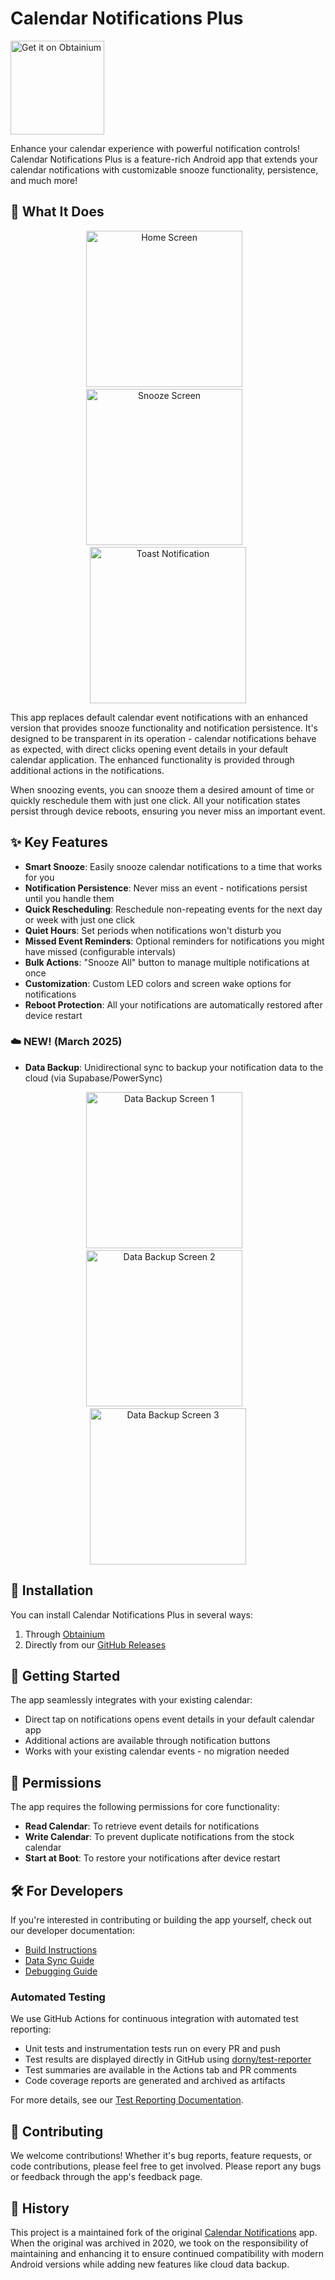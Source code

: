 # Calendar Notifications Plus

[<img src="https://raw.githubusercontent.com/ImranR98/Obtainium/refs/heads/main/assets/graphics/badge_obtainium.png" alt="Get it on Obtainium" width="150"/>](https://github.com/ImranR98/Obtainium)


Enhance your calendar experience with powerful notification controls! Calendar Notifications Plus is a feature-rich Android app that extends your calendar notifications with customizable snooze functionality, persistence, and much more!

## 📱 What It Does

<p align="center">
  <img src="https://github.com/user-attachments/assets/fcadacbb-1309-4d92-92e4-721497f8968e" width="250" alt="Home Screen"/>&nbsp;&nbsp;&nbsp;
  <img src="https://github.com/user-attachments/assets/433f1ce4-99d9-4041-99f5-c7f06be0678e" width="250" alt="Snooze Screen"/>&nbsp;&nbsp;&nbsp;
  <img src="https://github.com/user-attachments/assets/96c1dfa9-b65b-46d3-a13d-a020041ae090" width="250" alt="Toast Notification"/>
</p>

This app replaces default calendar event notifications with an enhanced version that provides snooze functionality and notification persistence. It's designed to be transparent in its operation - calendar notifications behave as expected, with direct clicks opening event details in your default calendar application. The enhanced functionality is provided through additional actions in the notifications.

When snoozing events, you can snooze them a desired amount of time or quickly reschedule them with just one click. All your notification states persist through device reboots, ensuring you never miss an important event.

## ✨ Key Features

- **Smart Snooze**: Easily snooze calendar notifications to a time that works for you
- **Notification Persistence**: Never miss an event - notifications persist until you handle them
- **Quick Rescheduling**: Reschedule non-repeating events for the next day or week with just one click
- **Quiet Hours**: Set periods when notifications won't disturb you
- **Missed Event Reminders**: Optional reminders for notifications you might have missed (configurable intervals)
- **Bulk Actions**: "Snooze All" button to manage multiple notifications at once
- **Customization**: Custom LED colors and screen wake options for notifications
- **Reboot Protection**: All your notifications are automatically restored after device restart

### ☁️ NEW! (March 2025)
- **Data Backup**: Unidirectional sync to backup your notification data to the cloud (via Supabase/PowerSync)


<p align="center">
  <img src="https://github.com/user-attachments/assets/c161e971-d29c-49e3-a35e-377ee9597126" width="250" alt="Data Backup Screen 1"/>&nbsp;&nbsp;&nbsp;
  <img src="https://github.com/user-attachments/assets/24417dc9-6e84-4fea-8399-12d8bb422f2f" width="250" alt="Data Backup Screen 2"/>&nbsp;&nbsp;&nbsp;
  <img src="https://github.com/user-attachments/assets/9fffc46c-4590-464f-be48-6bb02784e467" width="250" alt="Data Backup Screen 3"/>
</p>

## 📱 Installation

You can install Calendar Notifications Plus in several ways:
1. Through [Obtainium](https://github.com/ImranR98/Obtainium)
2. Directly from our [GitHub Releases](https://github.com/williscool/CalendarNotification/releases)

## 🚀 Getting Started

The app seamlessly integrates with your existing calendar:
- Direct tap on notifications opens event details in your default calendar app
- Additional actions are available through notification buttons
- Works with your existing calendar events - no migration needed

## 📝 Permissions

The app requires the following permissions for core functionality:
- **Read Calendar**: To retrieve event details for notifications
- **Write Calendar**: To prevent duplicate notifications from the stock calendar
- **Start at Boot**: To restore your notifications after device restart

## 🛠️ For Developers

If you're interested in contributing or building the app yourself, check out our developer documentation:

- [Build Instructions](docs/BUILD.md)
- [Data Sync Guide](docs/DATA_SYNC_README.md)
- [Debugging Guide](docs/DEBUG.md)

### Automated Testing

We use GitHub Actions for continuous integration with automated test reporting:

- Unit tests and instrumentation tests run on every PR and push
- Test results are displayed directly in GitHub using [dorny/test-reporter](https://github.com/dorny/test-reporter)
- Test summaries are available in the Actions tab and PR comments
- Code coverage reports are generated and archived as artifacts

For more details, see our [Test Reporting Documentation](docs/TEST_REPORTING.md).

## 💖 Contributing

We welcome contributions! Whether it's bug reports, feature requests, or code contributions, please feel free to get involved. Please report any bugs or feedback through the app's feedback page.

## 📜 History

This project is a maintained fork of the original [Calendar Notifications](https://github.com/quarck/CalendarNotification) app. When the original was archived in 2020, we took on the responsibility of maintaining and enhancing it to ensure continued compatibility with modern Android versions while adding new features like cloud data backup.
